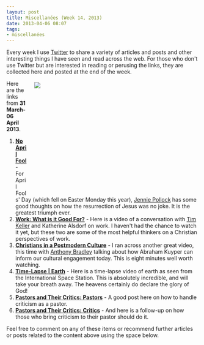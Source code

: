 ```yaml
---
layout: post
title: Miscellanées (Week 14, 2013)
date: 2013-04-06 08:07
tags:
- miscellanées
---
```

<p>Every week I use <a href="http://twitter.com/jakebelder">Twitter</a> to                       share a variety of articles and posts and other             interesting         things  I     have seen and read across  the   web.   For        those who   don't   use      Twitter  but    are    interested   in      reading  or  perusing   the   links,   they    are     collected    here        and posted  at the  end  of  the   week.</p>
<div style="float: right; margin: 5px 1px 0px 20px; width: 430px; height: 286px;"><img src="https://dl.dropbox.com/u/3897986/Jake%20Blog%20Images/bricklayer.jpg"></div>
<p>Here are the links from <strong>31 March-06 April 2013</strong>.</p>
<ol>
<li><a href="http://thinktheology.co.uk/blog/article/no_april_fool" target="_blank"><strong>No April Fool</strong></a> - For April Fools' Day (which fell on Easter Monday this year), <a href="http://twitter.com/MissJennieP" target="_blank">Jennie Pollock</a> has some good thoughts on how the resurrection of Jesus was no joke. It is the greatest triumph ever.</li>
<li><a href="http://www.faithandwork.org/resources/author/Katherine-Alsdorf-63/Work-What-is-it-Good-For-r236" target="_blank"><strong>Work: What is it Good For?</strong></a> - Here is a video of a conversation with <a href="http://twitter.com/timkellernyc" target="_blank">Tim Keller</a> and Katherine Alsdorf on work. I haven't had the chance to watch it yet, but these two are some of the most helpful thinkers on a Christian perspectives of work.</li>
<li><a href="http://www.qideas.org/video/kuyper-revisted.aspx" target="_blank"><strong>Christians in a Postmodern Culture</strong></a> - I ran across another great video, this time with <a href="http://twitter.com/drantbradley" target="_blank">Anthony Bradley</a> talking about how Abraham Kuyper can inform our cultural engagement today. This is eight minutes well worth watching.</li>
<li><a href="https://vimeo.com/61487989" target="_blank"><strong>Time-Lapse | Earth</strong></a> - Here is a time-lapse video of earth as seen from the International Space Station. This is absolutely incredible, and will take your breath away. The heavens certainly do declare the glory of God!</li>
<li><a href="http://www.reformation21.org/blog/2013/04/pastors-and-criticism.php" target="_blank"><strong>Pastors and Their Critics: Pastors</strong></a> - A good post here on how to handle criticism as a pastor.</li>
<li><a href="http://www.reformation21.org/blog/2013/04/pastors-and-their-critics-crit.php" target="_blank"><strong>Pastors and Their Critics: Critics</strong></a> - And here is a follow-up on how those who bring criticism to their pastor should do it.</li>
</ol>

Feel free to comment on any of these items or recommend further                     articles     or posts related to the content above using  the       space              below.
